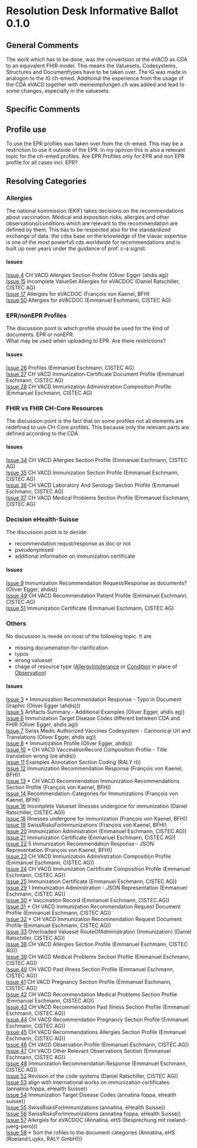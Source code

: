 # Resolution Desk Informative Ballot 0.1.0

## General Comments

The work which has to be done, was the convertsion ot the eVACD as CDA to an equivalent FHIR model.
This means the Valuesets, Codesystems, Structures and Documenttypes have to be taken over.
The IG was made in analogon to the IG ch-emed.
Additional the experience from the usage of the CDA eVACD together with meineimpfungen.ch was added and lead to some changes, especially in the valuesets.

## Specific Comments
## Profile use
To use the EPR profiles was taken over from the ch-emed. This may be a restriction to use it outside of the EPR. In my opinion this is also a relevant topic for the ch-emed profiles.
Are EPR Profiles only for EPR and non EPR profile for all cases incl. EPR?



## Resolving Categories
### Allergies
The national kommission (EKIF) takes decisions on the recommendations about vaccination.
Medical and exposition risks, allergies and other observations/conditions which are relevant to the recommendation are defined by them. This has to be respected also for the standardized exchange of data. the cdss base on the knowledge of the viavac expertise is one of the most powerfull cds worldwide for recommendations and is built up over years under the guidance of prof. c-a sigrist.


#### Issues
[Issue 4](https://github.com/ehealthsuisse/ch-vacd/issues/4) CH VACD Allergies Section Profile (Oliver Egger (ahdis ag))<br>
[Issue 15](https://github.com/ehealthsuisse/ch-vacd/issues/15) Incomplete ValueSet Allergies for eVACDOC (Daniel Ratschiller, CISTEC AG)<br>
[Issue 17](https://github.com/ehealthsuisse/ch-vacd/issues/17) Allergies for eVACDOC (François von Kaenel, BFH)<br>
[Issue 50](https://github.com/ehealthsuisse/ch-vacd/issues/50) Allergies for eVACDOC (Emmanuel Eschmann, CISTEC AG)<br>


### EPR/nonEPR Profiles
The discussion point is which profile should be used for the kind of documents. EPR or nonEPR.<br>
What may be used when uploading to EPR. Are there restrictions?

#### Issues
[Issue 26](https://github.com/ehealthsuisse/ch-vacd/issues/26) Profiles (Emmanuel Eschmann, CISTEC AG)<br>
[Issue 27](https://github.com/ehealthsuisse/ch-vacd/issues/27) CH VACD Immunization Certificate Document Profile (Emmanuel Eschmann, CISTEC AG)<br>
[Issue 28](https://github.com/ehealthsuisse/ch-vacd/issues/28) CH VACD Immunization Administration Composition Profile (Emmanuel Eschmann, CISTEC AG)<br>

### FHIR vs FHIR CH-Core Resources
The discussion point is the fact that on some profiles not all elements are redefined to use CH-Core profiles. This because only the relevant parts are defined according to the CDA.

#### Issues
[Issue 34](https://github.com/ehealthsuisse/ch-vacd/issues/34) CH VACD Allergies Section Profile (Emmanuel Eschmann, CISTEC AG)<br>
[Issue 35](https://github.com/ehealthsuisse/ch-vacd/issues/35) CH VACD Immunization Section Profile (Emmanuel Eschmann, CISTEC AG)<br>
[Issue 36](https://github.com/ehealthsuisse/ch-vacd/issues/36) CH VACD Laboratory And Serology Section Profile (Emmanuel Eschmann, CISTEC AG)<br>
[Issue 37](https://github.com/ehealthsuisse/ch-vacd/issues/37) CH VACD Medical Problems Section Profile (Emmanuel Eschmann, CISTEC AG)<br>


### Decision eHealth-Suisse
The discussion point is to decide:

- recommendation requst/response as doc or not
- pseudonymised
- additional information on immunization certificate


#### Issues
[Issue 9](https://github.com/ehealthsuisse/ch-vacd/issues/9)  Immunization Recommendation Request/Response as documents? (Oliver Egger, ahdis))<br>
[Issue 49](https://github.com/ehealthsuisse/ch-vacd/issues/49) CH VACD Recommendation Patient Profile (Emmanuel Eschmann, CISTEC AG)<br>
[Issue 51](https://github.com/ehealthsuisse/ch-vacd/issues/51) Immunization Certificate (Emmanuel Eschmann, CISTEC AG)<br>


### Others
No discussion is neede on most of the following topic. It are

- missing documenation for clarification
- typos
- wrong valueset
- chage of resource type ([AllergyIntolerance](https://www.hl7.org/fhir/allergyintolerance.html) or [Condition](https://www.hl7.org/fhir/condition.html) in place of [Observation](https://www.hl7.org/fhir/observation.html))

#### Issues
[Issue 3](https://github.com/ehealthsuisse/ch-vacd/issues/3) * Immunization Recommendation Response - Typo in Document Graphic (Oliver Egger (ahdis)))<br>
[Issue 5](https://github.com/ehealthsuisse/ch-vacd/issues/5) Artifacts Summary - Additional Examples (Oliver Egger, ahdis ag))<br>
[Issue 6](https://github.com/ehealthsuisse/ch-vacd/issues/6) Immunization Target Disease Codes different between CDA and FHIR (Oliver Egger, ahdis ag))<br>
[Issue 7](https://github.com/ehealthsuisse/ch-vacd/issues/7) Swiss Medic Authorized Vaccines Codesystem - Cannonical Url and Translations (Oliver Egger, ahdis ag))<br>
[Issue 8](https://github.com/ehealthsuisse/ch-vacd/issues/8) * Immunization Profile (Oliver Egger, ahdis))<br>
[Issue 10](https://github.com/ehealthsuisse/ch-vacd/issues/10) * CH VACD VaccinationRecord Composition Profile - Title translation wrong (oe ahdis))<br>
[Issue 11](https://github.com/ehealthsuisse/ch-vacd/issues/11) Examples Annotation Section Coding (RALY rl))<br>
[Issue 12](https://github.com/ehealthsuisse/ch-vacd/issues/12) Immunization Recommendation Response (François von Kaenel, BFH))<br>
[Issue 13](https://github.com/ehealthsuisse/ch-vacd/issues/13) * CH VACD Recommendation Immunization Recommendations Section Profile (François von Kaenel, BFH))<br>
[Issue 14](https://github.com/ehealthsuisse/ch-vacd/issues/14) Recommendation-Categories for Immunizations (François von Kaenel, BFH))<br>
[Issue 16](https://github.com/ehealthsuisse/ch-vacd/issues/16) Incomplete Valueset Illnesses undergone for immunization (Daniel Ratschiller, CISTEC AG))<br>
[Issue 18](https://github.com/ehealthsuisse/ch-vacd/issues/18) Illnesses undergone for immunization (François von Kaenel, BFH))<br>
[Issue 19](https://github.com/ehealthsuisse/ch-vacd/issues/19) SwissRisksForImmunizations (François von Kaenel, BFH))<br>
[Issue 20](https://github.com/ehealthsuisse/ch-vacd/issues/20) Immunization Administration (Emmanuel Eschmann, CISTEC AG))<br>
[Issue 21](https://github.com/ehealthsuisse/ch-vacd/issues/21) Immunization Certificate (Emmanuel Eschmann, CISTEC AG))<br>
[Issue 22](https://github.com/ehealthsuisse/ch-vacd/issues/22) 5 Immunization Recommendation Response - JSON Representation (François von Kaenel, BFH))<br>
[Issue 23](https://github.com/ehealthsuisse/ch-vacd/issues/23) CH VACD Immunization Administration Composition Profile (Emmanuel Eschmann, CISTEC AG))<br>
[Issue 24](https://github.com/ehealthsuisse/ch-vacd/issues/24) CH VACD Immunization Certificate Composition Profile (Emmanuel Eschmann, CISTEC AG))<br>
[Issue 25](https://github.com/ehealthsuisse/ch-vacd/issues/25) Immunization Certificate (Emmanuel Eschmann, CISTEC AG))<br>
[Issue 29](https://github.com/ehealthsuisse/ch-vacd/issues/29) 1 Immunization Administration - JSON Representation (Emmanuel Eschmann, CISTEC AG))<br>
[Issue 30](https://github.com/ehealthsuisse/ch-vacd/issues/30) * Vaccination Record (Emmanuel Eschmann, CISTEC AG))<br>
[Issue 31](https://github.com/ehealthsuisse/ch-vacd/issues/31) * CH VACD Immunization Recommendation Request Document Profile (Emmanuel Eschmann, CISTEC AG))<br>
[Issue 32](https://github.com/ehealthsuisse/ch-vacd/issues/32) * CH VACD Immunization Recommendation Request Document Profile (Emmanuel Eschmann, CISTEC AG))<br>
[Issue 33](https://github.com/ehealthsuisse/ch-vacd/issues/33) Overloaded Valueset RouteOfAdministration (Immunization) (Daniel Ratschiller, CISTEC AG))<br>
[Issue 38](https://github.com/ehealthsuisse/ch-vacd/issues/38) CH VACD Allergies Section Profile (Emmanuel Eschmann, CISTEC AG))<br>
[Issue 39](https://github.com/ehealthsuisse/ch-vacd/issues/39) CH VACD Medical Problems Section Profile (Emmanuel Eschmann, CISTEC AG))<br>
[Issue 40](https://github.com/ehealthsuisse/ch-vacd/issues/40) CH VACD Past Illness Section Profile (Emmanuel Eschmann, CISTEC AG))<br>
[Issue 41](https://github.com/ehealthsuisse/ch-vacd/issues/41) CH VACD Pregnancy Section Profile (Emmanuel Eschmann, CISTEC AG))<br>
[Issue 42](https://github.com/ehealthsuisse/ch-vacd/issues/42) CH VACD Recommendation Medical Problems Section Profile (Emmanuel Eschmann, CISTEC AG))<br>
[Issue 43](https://github.com/ehealthsuisse/ch-vacd/issues/43) CH VACD Recommendation Past Illness Section Profile (Emmanuel Eschmann, CISTEC AG))<br>
[Issue 44](https://github.com/ehealthsuisse/ch-vacd/issues/44) CH VACD Recommendation Pregnancy Section Profile (Emmanuel Eschmann, CISTEC AG))<br>
[Issue 45](https://github.com/ehealthsuisse/ch-vacd/issues/45) CH VACD Recommendations Allergies Section Profile (Emmanuel Eschmann, CISTEC AG))<br>
[Issue 46](https://github.com/ehealthsuisse/ch-vacd/issues/46) CH VACD Observation Profile (Emmanuel Eschmann, CISTEC AG))<br>
[Issue 47](https://github.com/ehealthsuisse/ch-vacd/issues/47) CH VACD Other Relevant Observations Section (Emmanuel Eschmann, CISTEC AG))<br>
[Issue 48](https://github.com/ehealthsuisse/ch-vacd/issues/48) Immunization Recommendation Response (Emmanuel Eschmann, CISTEC AG))<br>
[Issue 52](https://github.com/ehealthsuisse/ch-vacd/issues/52) Revision of the code systems (Daniel Ratschiller, CISTEC AG))<br>
[Issue 53](https://github.com/ehealthsuisse/ch-vacd/issues/53) align with international works on immunization certificates (annatina foppa, eHealth Suisse))<br>
[Issue 54](https://github.com/ehealthsuisse/ch-vacd/issues/54) Immunization Target Disease Codes (annatina foppa, ehealth suisse))<br>
[Issue 55](https://github.com/ehealthsuisse/ch-vacd/issues/55) SwissRisksForImmunizations (annatina, eHealth Suisse))<br>
[Issue 56](https://github.com/ehealthsuisse/ch-vacd/issues/56) SwissRisksForImmunizations (annatina foppa, eHealth Suisse))<br>
[Issue 57](https://github.com/ehealthsuisse/ch-vacd/issues/57) Allergies for eVACDOC (Annatina, eHS (Besprechung mit roeland-juerg-pero)))<br>
[Issue 58](https://github.com/ehealthsuisse/ch-vacd/issues/58) * Sort the rofiles to the document categories (Annatina, eHS (Roeland Luykx, RALY GmbH)))<br>








